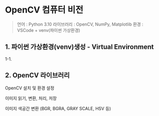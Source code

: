 # OpenCV 컴퓨터 비전

> 언어 : Python 3.10
라이브러리 : OpenCV, NumPy, Matplotlib
환경 : VSCode + venv(파이썬 가상환경)

## 1. 파이썬 가상환경(venv)생성 - Virtual Environment

1-1. 

## 2. OpenCV 라이브러리

OpenCV 설치 및 환경 설정

이미지 읽기, 변환, 처리, 저장

이미지 색공간 변환 (BGR, BGRA, GRAY SCALE, HSV 등)
